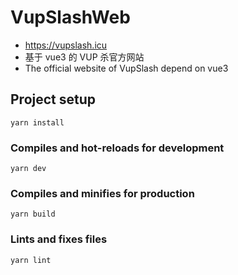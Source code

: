 # VupSlashWeb

- https://vupslash.icu
- 基于 vue3 的 VUP 杀官方网站
- The official website of VupSlash depend on vue3

## Project setup

```
yarn install
```

### Compiles and hot-reloads for development

```
yarn dev
```

### Compiles and minifies for production

```
yarn build
```

### Lints and fixes files

```
yarn lint
```
